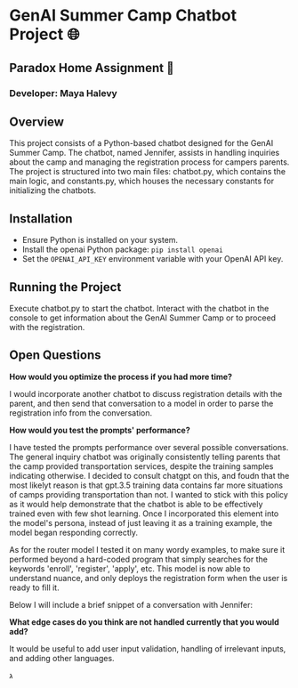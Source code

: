 
# GenAI Summer Camp Chatbot Project 🌐
## Paradox Home Assignment 👾

### Developer: Maya Halevy

## Overview
This project consists of a Python-based chatbot designed for the GenAI Summer Camp. The chatbot, named Jennifer, assists in handling inquiries about the camp and managing the registration process for campers parents. The project is structured into two main files: chatbot.py, which contains the main logic, and constants.py, which houses the necessary constants for initializing the chatbots.

## Installation
- Ensure Python is installed on your system.
- Install the openai Python package: `pip install openai`
- Set the `OPENAI_API_KEY` environment variable with your OpenAI API key.

## Running the Project
Execute chatbot.py to start the chatbot. Interact with the chatbot in the console to get information about the GenAI Summer Camp or to proceed with the registration.

## Open Questions

**How would you optimize the process if you had more time?**

I would incorporate another chatbot to discuss registration details with the parent, and then send that conversation to a model in order to parse the registration info from the conversation.

**How would you test the prompts' performance?**

I have tested the prompts performance over several possible conversations. The general inquiry chatbot was originally consistently telling parents that the camp provided transportation services, despite the training samples indicating otherwise. I decided to consult chatgpt on this, and foudn that the most likelyt reason is that gpt.3.5 training data contains far more situations of camps providing transportation than not. I wanted to stick with this policy as it would help demonstrate that the chatbot is able to be effectively trained even with few shot learning. Once I incorporated this element into the model's persona, instead of just leaving it as a training example, the model began responding correctly. 

As for the router model I tested it on many wordy examples, to make sure it performed beyond a hard-coded program that simply searches for the keywords 'enroll', 'register', 'apply', etc. This model is now able to understand nuance, and only deploys the registration form when the user is ready to fill it. 

Below I will include a brief snippet of a conversation with Jennifer:




**What edge cases do you think are not handled currently that you would add?**

It would be useful to add user input validation, handling of irrelevant inputs, and adding other languages.





  ג
